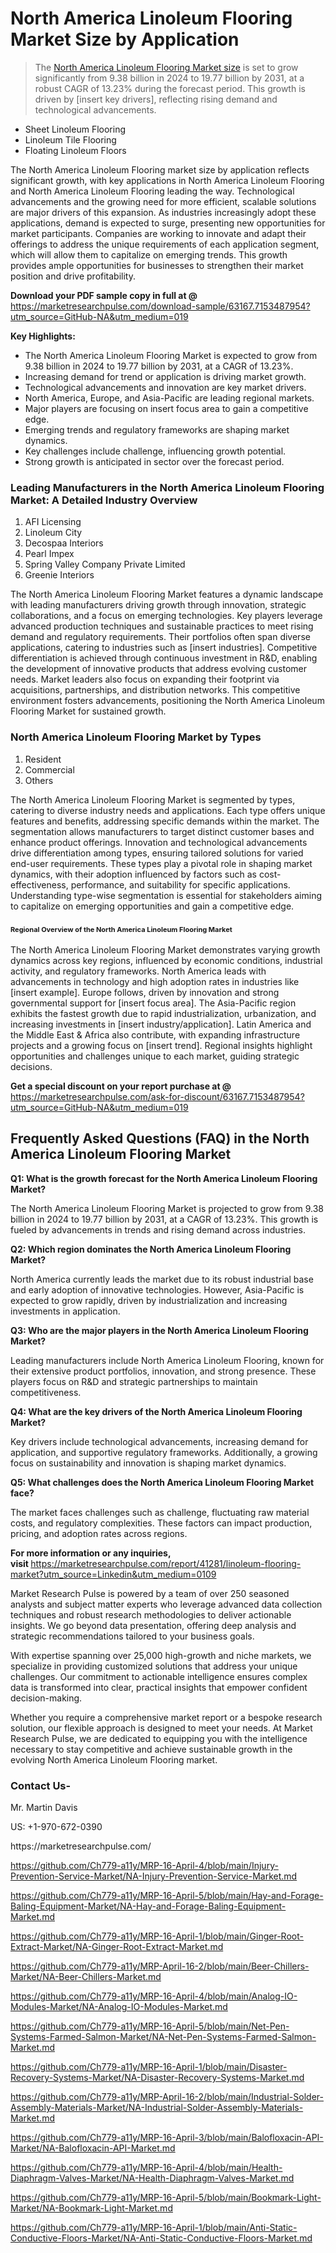 <h1>North America Linoleum Flooring Market&nbsp;Size by Application</h1><blockquote><p>The <a href="https://marketresearchpulse.com/download-sample/63167.7153487954?utm_source=GitHub-NA&amp;utm_medium=019">North America Linoleum Flooring Market size</a> is set to grow significantly from 9.38 billion in 2024 to 19.77 billion by 2031, at a robust CAGR of 13.23% during the forecast period. This growth is driven by [insert key drivers], reflecting rising demand and technological advancements.</p></blockquote><ul><li>Sheet Linoleum Flooring <li> Linoleum Tile Flooring <li> Floating Linoleum Floors</li></ul><p>The North America Linoleum Flooring market size by application reflects significant growth, with key applications in North America Linoleum Flooring and North America Linoleum Flooring leading the way. Technological advancements and the growing need for more efficient, scalable solutions are major drivers of this expansion. As industries increasingly adopt these applications, demand is expected to surge, presenting new opportunities for market participants. Companies are working to innovate and adapt their offerings to address the unique requirements of each application segment, which will allow them to capitalize on emerging trends. This growth provides ample opportunities for businesses to strengthen their market position and drive profitability.</p><p><strong>Download your PDF sample copy in full at @ </strong><a href="https://marketresearchpulse.com/download-sample/63167.7153487954?utm_source=GitHub-NA&amp;utm_medium=019">https://marketresearchpulse.com/download-sample/63167.7153487954?utm_source=GitHub-NA&amp;utm_medium=019</a></p><p><strong>Key Highlights: </strong></p><ul><li>The North America Linoleum Flooring Market is expected to grow from 9.38 billion in 2024 to 19.77 billion by 2031, at a CAGR of 13.23%.</li><li>Increasing demand for trend or application is driving market growth.</li><li>Technological advancements and innovation are key market drivers.</li><li>North America, Europe, and Asia-Pacific are leading regional markets.</li><li>Major players are focusing on insert focus area to gain a competitive edge.</li><li>Emerging trends and regulatory frameworks are shaping market dynamics.</li><li>Key challenges include challenge, influencing growth potential.</li><li>Strong growth is anticipated in sector over the forecast period.</li></ul><h3>Leading Manufacturers in the North America Linoleum Flooring Market: A Detailed Industry Overview</h3><ol><li>AFI Licensing</li><li>Linoleum City</li><li>Decospaa Interiors</li><li>Pearl Impex</li><li>Spring Valley Company Private Limited</li><li>Greenie Interiors</li></ol><div class="flex max-w-full flex-col flex-grow"><div class="min-h-8 text-message flex w-full flex-col items-end gap-2 whitespace-normal break-words [.text-message+&amp;]:mt-5" dir="auto" data-message-author-role="assistant" data-message-id="fd8432e4-4910-450d-b182-61b7bfb0a01f" data-message-model-slug="gpt-4o"><div class="flex w-full flex-col gap-1 empty:hidden first:pt-[3px]"><div class="markdown prose w-full break-words dark:prose-invert light"><p>The North America Linoleum Flooring Market features a dynamic landscape with leading manufacturers driving growth through innovation, strategic collaborations, and a focus on emerging technologies. Key players leverage advanced production techniques and sustainable practices to meet rising demand and regulatory requirements. Their portfolios often span diverse applications, catering to industries such as [insert industries]. Competitive differentiation is achieved through continuous investment in R&amp;D, enabling the development of innovative products that address evolving customer needs. Market leaders also focus on expanding their footprint via acquisitions, partnerships, and distribution networks. This competitive environment fosters advancements, positioning the North America Linoleum Flooring Market for sustained growth.</p></div></div></div></div><h3>North America Linoleum Flooring Market by Types</h3><ol><li>Resident <li> Commercial <li> Others</li></ol><div class="flex max-w-full flex-col flex-grow"><div class="min-h-8 text-message flex w-full flex-col items-end gap-2 whitespace-normal break-words [.text-message+&amp;]:mt-5" dir="auto" data-message-author-role="assistant" data-message-id="084470be-0bb7-4664-bddf-5156b4f41249" data-message-model-slug="gpt-4o-mini"><div class="flex w-full flex-col gap-1 empty:hidden first:pt-[3px]"><div class="markdown prose w-full break-words dark:prose-invert light"><p>The North America Linoleum Flooring Market is segmented by types, catering to diverse industry needs and applications. Each type offers unique features and benefits, addressing specific demands within the market. The segmentation allows manufacturers to target distinct customer bases and enhance product offerings. Innovation and technological advancements drive differentiation among types, ensuring tailored solutions for varied end-user requirements. These types play a pivotal role in shaping market dynamics, with their adoption influenced by factors such as cost-effectiveness, performance, and suitability for specific applications. Understanding type-wise segmentation is essential for stakeholders aiming to capitalize on emerging opportunities and gain a competitive edge.</p></div></div></div></div><h3><span style="font-size: 11px;">Regional Overview of the North America Linoleum Flooring Market</span></h3><div class="flex max-w-full flex-col flex-grow"><div class="min-h-8 text-message flex w-full flex-col items-end gap-2 whitespace-normal break-words [.text-message+&amp;]:mt-5" dir="auto" data-message-author-role="assistant" data-message-id="e9038762-ce64-4e30-91c9-9bd413514231" data-message-model-slug="gpt-4o-mini"><div class="flex w-full flex-col gap-1 empty:hidden first:pt-[3px]"><div class="markdown prose w-full break-words dark:prose-invert light"><p>The North America Linoleum Flooring Market demonstrates varying growth dynamics across key regions, influenced by economic conditions, industrial activity, and regulatory frameworks. North America leads with advancements in technology and high adoption rates in industries like [insert example]. Europe follows, driven by innovation and strong governmental support for [insert focus area]. The Asia-Pacific region exhibits the fastest growth due to rapid industrialization, urbanization, and increasing investments in [insert industry/application]. Latin America and the Middle East &amp; Africa also contribute, with expanding infrastructure projects and a growing focus on [insert trend]. Regional insights highlight opportunities and challenges unique to each market, guiding strategic decisions.</p></div></div></div></div><p><strong>Get a special discount on your report purchase at @ </strong><a href="https://marketresearchpulse.com/ask-for-discount/63167.7153487954?utm_source=GitHub-NA&amp;utm_medium=019">https://marketresearchpulse.com/ask-for-discount/63167.7153487954?utm_source=GitHub-NA&amp;utm_medium=019</a></p><h2>Frequently Asked Questions (FAQ) in the North America Linoleum Flooring Market</h2><p><strong>Q1: What is the growth forecast for the North America Linoleum Flooring Market?</strong></p><p>The North America Linoleum Flooring Market is projected to grow from 9.38 billion in 2024 to 19.77 billion by 2031, at a CAGR of 13.23%. This growth is fueled by advancements in trends and rising demand across industries.</p><p><strong>Q2: Which region dominates the North America Linoleum Flooring Market?</strong></p><p>North America currently leads the market due to its robust industrial base and early adoption of innovative technologies. However, Asia-Pacific is expected to grow rapidly, driven by industrialization and increasing investments in application.</p><p><strong>Q3: Who are the major players in the North America Linoleum Flooring Market?</strong></p><p>Leading manufacturers include North America Linoleum Flooring, known for their extensive product portfolios, innovation, and strong presence. These players focus on R&amp;D and strategic partnerships to maintain competitiveness.</p><p><strong>Q4: What are the key drivers of the North America Linoleum Flooring Market?</strong></p><p>Key drivers include technological advancements, increasing demand for application, and supportive regulatory frameworks. Additionally, a growing focus on sustainability and innovation is shaping market dynamics.</p><p><strong>Q5: What challenges does the North America Linoleum Flooring Market face?</strong></p><p>The market faces challenges such as challenge, fluctuating raw material costs, and regulatory complexities. These factors can impact production, pricing, and adoption rates across regions.</p><p><strong>For more information or any inquiries, visit&nbsp;</strong><a href="https://marketresearchpulse.com/report/41281/linoleum-flooring-market?utm_source=Linkedin&utm_medium=0109">https://marketresearchpulse.com/report/41281/linoleum-flooring-market?utm_source=Linkedin&utm_medium=0109</a></p><p>Market Research Pulse is powered by a team of over 250 seasoned analysts and subject matter experts who leverage advanced data collection techniques and robust research methodologies to deliver actionable insights. We go beyond data presentation, offering deep analysis and strategic recommendations tailored to your business goals.</p><p>With expertise spanning over 25,000 high-growth and niche markets, we specialize in providing customized solutions that address your unique challenges. Our commitment to actionable intelligence ensures complex data is transformed into clear, practical insights that empower confident decision-making.</p><p>Whether you require a comprehensive market report or a bespoke research solution, our flexible approach is designed to meet your needs. At Market Research Pulse, we are dedicated to equipping you with the intelligence necessary to stay competitive and achieve sustainable growth in the evolving North America Linoleum Flooring market.</p><h3><strong>Contact Us-</strong></h3><p>Mr. Martin Davis</p><p>US: +1-970-672-0390</p><p>https://marketresearchpulse.com/</p><p><a href="https://github.com/Ch779-a11y/MRP-16-April-4/blob/main/Injury-Prevention-Service-Market/NA-Injury-Prevention-Service-Market.md">https://github.com/Ch779-a11y/MRP-16-April-4/blob/main/Injury-Prevention-Service-Market/NA-Injury-Prevention-Service-Market.md</a></p><p><a href="https://github.com/Ch779-a11y/MRP-16-April-5/blob/main/Hay-and-Forage-Baling-Equipment-Market/NA-Hay-and-Forage-Baling-Equipment-Market.md">https://github.com/Ch779-a11y/MRP-16-April-5/blob/main/Hay-and-Forage-Baling-Equipment-Market/NA-Hay-and-Forage-Baling-Equipment-Market.md</a></p><p><a href="https://github.com/Ch779-a11y/MRP-16-April-1/blob/main/Ginger-Root-Extract-Market/NA-Ginger-Root-Extract-Market.md">https://github.com/Ch779-a11y/MRP-16-April-1/blob/main/Ginger-Root-Extract-Market/NA-Ginger-Root-Extract-Market.md</a></p><p><a href="https://github.com/Ch779-a11y/MRP-April-16-2/blob/main/Beer-Chillers-Market/NA-Beer-Chillers-Market.md">https://github.com/Ch779-a11y/MRP-April-16-2/blob/main/Beer-Chillers-Market/NA-Beer-Chillers-Market.md</a></p><p><a href="https://github.com/Ch779-a11y/MRP-16-April-4/blob/main/Analog-IO-Modules-Market/NA-Analog-IO-Modules-Market.md">https://github.com/Ch779-a11y/MRP-16-April-4/blob/main/Analog-IO-Modules-Market/NA-Analog-IO-Modules-Market.md</a></p><p><a href="https://github.com/Ch779-a11y/MRP-16-April-5/blob/main/Net-Pen-Systems-Farmed-Salmon-Market/NA-Net-Pen-Systems-Farmed-Salmon-Market.md">https://github.com/Ch779-a11y/MRP-16-April-5/blob/main/Net-Pen-Systems-Farmed-Salmon-Market/NA-Net-Pen-Systems-Farmed-Salmon-Market.md</a></p><p><a href="https://github.com/Ch779-a11y/MRP-16-April-1/blob/main/Disaster-Recovery-Systems-Market/NA-Disaster-Recovery-Systems-Market.md">https://github.com/Ch779-a11y/MRP-16-April-1/blob/main/Disaster-Recovery-Systems-Market/NA-Disaster-Recovery-Systems-Market.md</a></p><p><a href="https://github.com/Ch779-a11y/MRP-April-16-2/blob/main/Industrial-Solder-Assembly-Materials-Market/NA-Industrial-Solder-Assembly-Materials-Market.md">https://github.com/Ch779-a11y/MRP-April-16-2/blob/main/Industrial-Solder-Assembly-Materials-Market/NA-Industrial-Solder-Assembly-Materials-Market.md</a></p><p><a href="https://github.com/Ch779-a11y/MRP-16-April-3/blob/main/Balofloxacin-API-Market/NA-Balofloxacin-API-Market.md">https://github.com/Ch779-a11y/MRP-16-April-3/blob/main/Balofloxacin-API-Market/NA-Balofloxacin-API-Market.md</a></p><p><a href="https://github.com/Ch779-a11y/MRP-16-April-4/blob/main/Health-Diaphragm-Valves-Market/NA-Health-Diaphragm-Valves-Market.md">https://github.com/Ch779-a11y/MRP-16-April-4/blob/main/Health-Diaphragm-Valves-Market/NA-Health-Diaphragm-Valves-Market.md</a></p><p><a href="https://github.com/Ch779-a11y/MRP-16-April-5/blob/main/Bookmark-Light-Market/NA-Bookmark-Light-Market.md">https://github.com/Ch779-a11y/MRP-16-April-5/blob/main/Bookmark-Light-Market/NA-Bookmark-Light-Market.md</a></p><p><a href="https://github.com/Ch779-a11y/MRP-16-April-1/blob/main/Anti-Static-Conductive-Floors-Market/NA-Anti-Static-Conductive-Floors-Market.md">https://github.com/Ch779-a11y/MRP-16-April-1/blob/main/Anti-Static-Conductive-Floors-Market/NA-Anti-Static-Conductive-Floors-Market.md</a></p>

